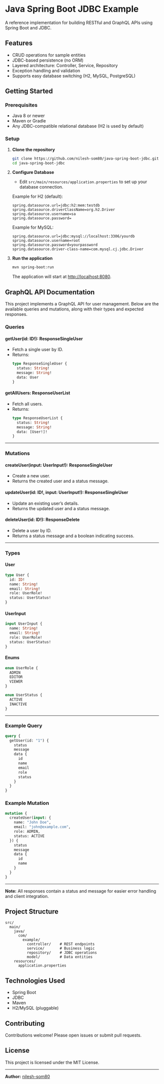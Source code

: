# Java Spring Boot JDBC Example

A reference implementation for building RESTful and GraphQL APIs using Spring Boot and JDBC.

## Features

- CRUD operations for sample entities
- JDBC-based persistence (no ORM)
- Layered architecture: Controller, Service, Repository
- Exception handling and validation
- Supports easy database switching (H2, MySQL, PostgreSQL)

## Getting Started

### Prerequisites

- Java 8 or newer
- Maven or Gradle
- Any JDBC-compatible relational database (H2 is used by default)

### Setup

1. **Clone the repository**
   ```bash
   git clone https://github.com/nilesh-som80/java-spring-boot-jdbc.git
   cd java-spring-boot-jdbc
   ```

2. **Configure Database**
   - Edit `src/main/resources/application.properties` to set up your database connection.

   Example for H2 (default):
   ```
   spring.datasource.url=jdbc:h2:mem:testdb
   spring.datasource.driverClassName=org.h2.Driver
   spring.datasource.username=sa
   spring.datasource.password=
   ```

   Example for MySQL:
   ```
   spring.datasource.url=jdbc:mysql://localhost:3306/yourdb
   spring.datasource.username=root
   spring.datasource.password=yourpassword
   spring.datasource.driver-class-name=com.mysql.cj.jdbc.Driver
   ```

3. **Run the application**
   ```bash
   mvn spring-boot:run
   ```
   The application will start at [http://localhost:8080](http://localhost:8080).

## GraphQL API Documentation

This project implements a GraphQL API for user management. Below are the available queries and mutations, along with their types and expected responses.

### Queries

#### getUser(id: ID!): ResponseSingleUser
- Fetch a single user by ID.
- Returns:  
  ```graphql
  type ResponseSingleUser {
    status: String!
    message: String!
    data: User
  }
  ```

#### getAllUsers: ResponseUserList
- Fetch all users.
- Returns:  
  ```graphql
  type ResponseUserList {
    status: String!
    message: String!
    data: [User!]!
  }
  ```

---

### Mutations

#### createUser(input: UserInput!): ResponseSingleUser
- Create a new user.
- Returns the created user and a status message.

#### updateUser(id: ID!, input: UserInput!): ResponseSingleUser
- Update an existing user’s details.
- Returns the updated user and a status message.

#### deleteUser(id: ID!): ResponseDelete
- Delete a user by ID.
- Returns a status message and a boolean indicating success.

---

### Types

#### User
```graphql
type User {
  id: ID!
  name: String!
  email: String!
  role: UserRole!
  status: UserStatus!
}
```

#### UserInput
```graphql
input UserInput {
  name: String!
  email: String!
  role: UserRole!
  status: UserStatus!
}
```

#### Enums
```graphql
enum UserRole {
  ADMIN
  EDITOR
  VIEWER
}

enum UserStatus {
  ACTIVE
  INACTIVE
}
```

---

### Example Query

```graphql
query {
  getUser(id: "1") {
    status
    message
    data {
      id
      name
      email
      role
      status
    }
  }
}
```

### Example Mutation

```graphql
mutation {
  createUser(input: {
    name: "John Doe",
    email: "john@example.com",
    role: ADMIN,
    status: ACTIVE
  }) {
    status
    message
    data {
      id
      name
    }
  }
}
```

---

**Note:** All responses contain a status and message for easier error handling and client integration.

## Project Structure

```
src/
  main/
    java/
      com/
        example/
          controller/    # REST endpoints
          service/       # Business logic
          repository/    # JDBC operations
          model/         # Data entities
    resources/
      application.properties
```

## Technologies Used

- Spring Boot
- JDBC
- Maven
- H2/MySQL (pluggable)

## Contributing

Contributions welcome! Please open issues or submit pull requests.

## License

This project is licensed under the MIT License.

---

**Author:** [nilesh-som80](https://github.com/nilesh-som80)